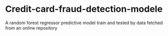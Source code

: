 # Credit-card-fraud-detection-modele
A random forest regressor predictive model train and tested by data fetched from an online repository
